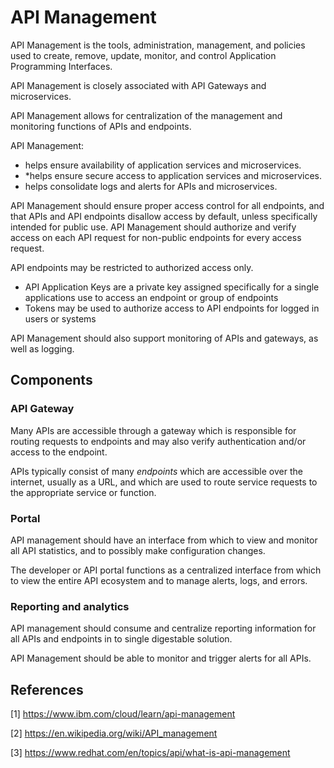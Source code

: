 # API Management

API Management is the tools, administration, management, and policies used to create, remove, update, monitor, and control Application Programming Interfaces.

API Management is closely associated with API Gateways and microservices.

API Management allows for centralization of the management and monitoring functions of APIs and endpoints.

API Management: 
* helps ensure availability of application services and microservices.
* *helps ensure secure access to application services and microservices.
* helps consolidate logs and alerts for APIs and microservices.

API Management should ensure proper access control for all endpoints, and that APIs and API endpoints disallow access by default, unless specifically intended for public use. API Management should authorize and verify access on each API request for non-public endpoints for every access request.

API endpoints may be restricted to authorized access only.
* API Application Keys are a private key assigned specifically for a single applications use to access an endpoint or group of endpoints
* Tokens may be used to authorize access to API endpoints for logged in users or systems

API Management should also support monitoring of APIs and gateways, as well as logging.

## Components

### API Gateway

Many APIs are accessible through a gateway which is responsible for routing requests to endpoints and may also verify authentication and/or access to the endpoint.

APIs typically consist of many *endpoints* which are accessible over the internet, usually as a URL, and which are used to route service requests to the appropriate service or function.

### Portal

API management should have an interface from which to view and monitor all API statistics, and to possibly make configuration changes.

The developer or API portal functions as a centralized interface from which to view the entire API ecosystem and to manage alerts, logs, and errors.

### Reporting and analytics

API management should consume and centralize reporting information for all APIs and endpoints in to single digestable solution.

API Management should be able to monitor and trigger alerts for all APIs.

## References

[1] https://www.ibm.com/cloud/learn/api-management

[2] https://en.wikipedia.org/wiki/API_management

[3] https://www.redhat.com/en/topics/api/what-is-api-management